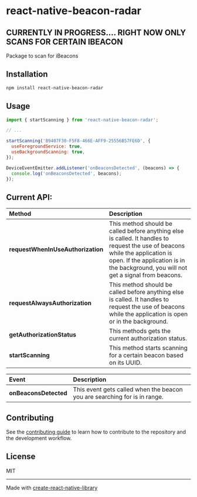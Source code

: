 # react-native-beacon-radar

## CURRENTLY IN PROGRESS.... RIGHT NOW ONLY SCANS FOR CERTAIN IBEACON

Package to scan for iBeacons

## Installation

```sh
npm install react-native-beacon-radar
```

## Usage

```js
import { startScanning } from 'react-native-beacon-radar';

// ...

startScanning('B9407F30-F5F8-466E-AFF9-25556B57FE6D', {
  useForegroundService: true,
  useBackgroundScanning: true,
});

DeviceEventEmitter.addListener('onBeaconsDetected', (beacons) => {
  console.log('onBeaconsDetected', beacons);
});
```

## Current API:
| Method                            | Description                                                                                                                                                                                                           |
|:----------------------------------|:----------------------------------------------------------------------------------------------------------------------------------------------------------------------------------------------------------------------|
| **requestWhenInUseAuthorization** | This method should be called before anything else is called. It handles to request the use of beacons while the application is open. If the application is in the background, you will not get a signal from beacons. |
| **requestAlwaysAuthorization**    | This method should be called before anything else is called. It handles to request the use of beacons while the application is open or in the background.                                                             |
| **getAuthorizationStatus**        | This methods gets the current authorization status.                                                                                                                                                                   |
| **startScanning**                 | This method starts scanning for a certain beacon based on its UUID.                                                                                                                                                   |


| Event                 | Description                                                               |
|:----------------------|:--------------------------------------------------------------------------|
| **onBeaconsDetected** | This event gets called when the beacon you are searching for is in range. |


## Contributing

See the [contributing guide](CONTRIBUTING.md) to learn how to contribute to the repository and the development workflow.

## License

MIT

---

Made with [create-react-native-library](https://github.com/callstack/react-native-builder-bob)
